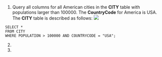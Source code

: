 1. Query all columns for all American cities in the **CITY** table with populations larger than 100000. The **CountryCode** for America is USA. The **CITY** table is described as follows:
![](https://s3.amazonaws.com/hr-challenge-images/8137/1449729804-f21d187d0f-CITY.jpg)

```
SELECT *
FROM CITY
WHERE POPULATION > 100000 AND COUNTRYCODE = "USA";
```

2. 
3. 
